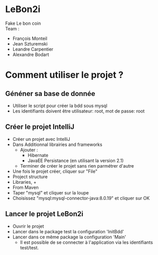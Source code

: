 # LeBon2i
Fake Le bon coin<br>
Team : 
- François Monteil
- Jean Szturemski
- Leandre Carpentier
- Alexandre Bodart

# Comment utiliser le projet ?
## Généner sa base de donnée
- Utiliser le script pour créer la bdd sous mysql
- Les identifiants doivent être utilisateur: root, mot de passe: root
## Créer le projet IntelliJ
- Créer un projet avec IntelliJ
- Dans Additionnal librairies and frameworks
  - Ajouter :
    - Hibernate
    - JavaEE Persistance (en utilisant la version 2.1)
  - Terminer de créer le projet sans rien parmétrer d'autre
- Une fois le projet créer, cliquer sur "File"
- Project structure
- Libraries, +
- From Maven
- Taper "mysql" et cliquer sur la loupe
- Choisissez "mysql:mysql-connector-java:8.0.19" et cliquer sur OK

## Lancer le projet LeBon2i
- Ouvrir le projet
- Lancer dans le package test la configuration 'InitBdd'
- Lancer dans ce même package la configuration 'Main'
  - Il est possible de se connecter à l'application via les identifiants test/test.
